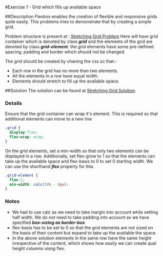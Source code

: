 #Exercise 1 - Grid which fills up available space

##Description
Flexbox enables the creation of flexible and responsive grids quite easily. 
This problems tries to demonstrate that by creating a simple grid.

Problem structure is present at : [Stretching Grid Problem](http://jsbin.com/podoli/2/edit?html,css,output)
Here will have grid container which is denoted by class ***grid*** and the elements of the grid are denoted by class ***grid-element***.
the grid elements have some pre-defined spacing, padding and border which should not be changed.

The grid should be created by chaning the css so that:-
* Each row in the grid has no more than two elements.
* All the elements in a row have equal width.
* Elements should stretch to fill up the available space.

##Solution
The solution can be found at [Stretching Grid Solution](http://jsbin.com/punukar/2/edit?html,css,output).

### Details
Ensure that the grid container can wrap it's element. This is required so that additional elements can move to a new line
```css
.grid {
  display:flex;
  flex-wrap: wrap;
}
```
On the grid elements, set a min-width so that only two elements can be displayed in a row. 
Additionally, set flex-grow to 1 so that the elements can take up the available space and flex-basis to 0 to set 0 starting width.
We can use the shorthand ***flex*** property for this.
```css
.grid-element {
  flex:1;
  min-width: calc(50% - 8px);
}
```

### Notes
* We had to use calc as we need to take margin into account while setting half width. 
We do not need to take padding into account as we have specified ***box-sizing as border-box***
* flex-basis has to be set to 0 so that the grid elements are not sized on the basis of their content but expand to take up the available the space.
* In the above solution elements in the same row have the same height irrespective of the content, which shows how easily we can create qual height columns uisng flex.  
